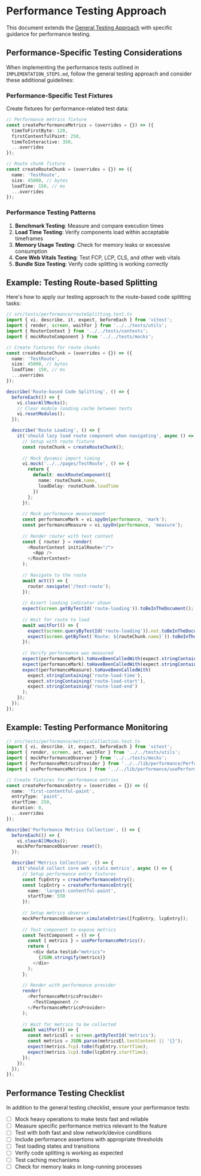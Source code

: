 # Performance Testing Approach

This document extends the [General Testing Approach](../05-testing/GENERAL_TESTING_APPROACH.md) with specific guidance for performance testing.

## Performance-Specific Testing Considerations

When implementing the performance tests outlined in `IMPLEMENTATION_STEPS.md`, follow the general testing approach and consider these additional guidelines:

### Performance-Specific Test Fixtures

Create fixtures for performance-related test data:

```typescript
// Performance metrics fixture
const createPerformanceMetrics = (overrides = {}) => ({
  timeToFirstByte: 120,
  firstContentfulPaint: 250,
  timeToInteractive: 350,
  ...overrides
});

// Route chunk fixture
const createRouteChunk = (overrides = {}) => ({
  name: 'TestRoute',
  size: 45000, // bytes
  loadTime: 150, // ms
  ...overrides
});
```

### Performance Testing Patterns

1. **Benchmark Testing**: Measure and compare execution times
2. **Load Time Testing**: Verify components load within acceptable timeframes
3. **Memory Usage Testing**: Check for memory leaks or excessive consumption
4. **Core Web Vitals Testing**: Test FCP, LCP, CLS, and other web vitals
5. **Bundle Size Testing**: Verify code splitting is working correctly

## Example: Testing Route-based Splitting

Here's how to apply our testing approach to the route-based code splitting tasks:

```typescript
// src/tests/performance/routeSplitting.test.ts
import { vi, describe, it, expect, beforeEach } from 'vitest';
import { render, screen, waitFor } from '../../tests/utils';
import { RouterContext } from '../../tests/contexts';
import { mockRouteComponent } from '../../tests/mocks';

// Create fixtures for route chunks
const createRouteChunk = (overrides = {}) => ({
  name: 'TestRoute',
  size: 45000, // bytes
  loadTime: 150, // ms
  ...overrides
});

describe('Route-based Code Splitting', () => {
  beforeEach(() => {
    vi.clearAllMocks();
    // Clear module loading cache between tests
    vi.resetModules();
  });

  describe('Route Loading', () => {
    it('should lazy load route component when navigating', async () => {
      // Setup with route fixture
      const routeChunk = createRouteChunk();
      
      // Mock dynamic import timing
      vi.mock('../../pages/TestRoute', () => {
        return {
          default: mockRouteComponent({
            name: routeChunk.name,
            loadDelay: routeChunk.loadTime
          })
        };
      });
      
      // Mock performance measurement
      const performanceMark = vi.spyOn(performance, 'mark');
      const performanceMeasure = vi.spyOn(performance, 'measure');
      
      // Render router with test context
      const { router } = render(
        <RouterContext initialRoute="/">
          <App />
        </RouterContext>
      );
      
      // Navigate to the route
      await act(() => {
        router.navigate('/test-route');
      });
      
      // Assert loading indicator shown
      expect(screen.getByTestId('route-loading')).toBeInTheDocument();
      
      // Wait for route to load
      await waitFor(() => {
        expect(screen.queryByTestId('route-loading')).not.toBeInTheDocument();
        expect(screen.getByText(`Route: ${routeChunk.name}`)).toBeInTheDocument();
      });
      
      // Verify performance was measured
      expect(performanceMark).toHaveBeenCalledWith(expect.stringContaining('route-load-start'));
      expect(performanceMark).toHaveBeenCalledWith(expect.stringContaining('route-load-end'));
      expect(performanceMeasure).toHaveBeenCalledWith(
        expect.stringContaining('route-load-time'),
        expect.stringContaining('route-load-start'),
        expect.stringContaining('route-load-end')
      );
    });
  });
});
```

## Example: Testing Performance Monitoring

```typescript
// src/tests/performance/metricsCollection.test.ts
import { vi, describe, it, expect, beforeEach } from 'vitest';
import { render, screen, act, waitFor } from '../../tests/utils';
import { mockPerformanceObserver } from '../../tests/mocks';
import { PerformanceMetricsProvider } from '../../lib/performance/PerformanceMetricsProvider';
import { usePerformanceMetrics } from '../../lib/performance/usePerformanceMetrics';

// Create fixtures for performance entries
const createPerformanceEntry = (overrides = {}) => ({
  name: 'first-contentful-paint',
  entryType: 'paint',
  startTime: 250,
  duration: 0,
  ...overrides
});

describe('Performance Metrics Collection', () => {
  beforeEach(() => {
    vi.clearAllMocks();
    mockPerformanceObserver.reset();
  });

  describe('Metrics Collection', () => {
    it('should collect core web vitals metrics', async () => {
      // Setup performance entry fixtures
      const fcpEntry = createPerformanceEntry();
      const lcpEntry = createPerformanceEntry({
        name: 'largest-contentful-paint',
        startTime: 550
      });
      
      // Setup metrics observer
      mockPerformanceObserver.simulateEntries([fcpEntry, lcpEntry]);
      
      // Test component to expose metrics
      const TestComponent = () => {
        const { metrics } = usePerformanceMetrics();
        return (
          <div data-testid="metrics">
            {JSON.stringify(metrics)}
          </div>
        );
      };
      
      // Render with performance provider
      render(
        <PerformanceMetricsProvider>
          <TestComponent />
        </PerformanceMetricsProvider>
      );
      
      // Wait for metrics to be collected
      await waitFor(() => {
        const metricsEl = screen.getByTestId('metrics');
        const metrics = JSON.parse(metricsEl.textContent || '{}');
        expect(metrics.fcp).toBe(fcpEntry.startTime);
        expect(metrics.lcp).toBe(lcpEntry.startTime);
      });
    });
  });
});
```

## Performance Testing Checklist

In addition to the general testing checklist, ensure your performance tests:

- [ ] Mock heavy operations to make tests fast and reliable
- [ ] Measure specific performance metrics relevant to the feature
- [ ] Test with both fast and slow network/device conditions
- [ ] Include performance assertions with appropriate thresholds
- [ ] Test loading states and transitions
- [ ] Verify code splitting is working as expected
- [ ] Test caching mechanisms
- [ ] Check for memory leaks in long-running processes 
